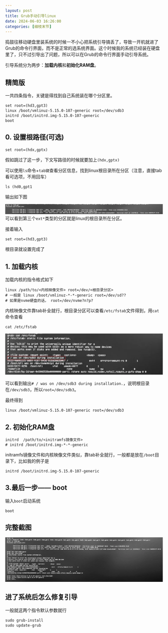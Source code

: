 ```yaml
---
layout: post
title: Grub手动引导linux
date: 2024-06-03 16:26:00
categories: [细枝末节]
---
```


捣鼓往移动硬盘里装系统的时候一不小心把系统引导搞丢了，导致一开机就进了Grub的命令行界面，而不是正常的选系统界面。这个时候我的系统已经装在硬盘里了，只不过引导出了问题，所以可以在Grub的命令行界面手动引导系统。

<!-- more -->

引导系统分为两步：**加载内核**和**初始化RAM盘**。

## 精简版

一共四条指令，关键是得找到自己系统装在哪个分区里。

```shell
set root=(hd3,gpt3)
linux /boot/vmlinuz-5.15.0-107-generic root=/dev/sdb3
initrd /boot/initrd.img-5.15.0-107-generic
boot
```

## 0. 设置根路径(可选)

```shell
set root=(hdx,gptx)
```
假如跳过了这一步，下文写路径的时候就要加上`(hdx,gptx)`

可以使用`ls`命令+`tab键`查看分区信息，找到linux根目录所在分区（注意，直接tab看可选项，不用回车）

```shell
ls (hd0,gpt1
```
输出如下图

![列出所有分区](../assets/repair-linux-grub/Lists-all-partitions.webp)
可以看到第三个`ext*`类型的分区就是linux的根目录所在分区。

接着输入

```shell
set root=(hd3,gpt3)
```

根目录就设置完成了

## 1. 加载内核
加载内核的指令格式如下

```shell
linux /path/to/<内核映像文件> root=/dev/<根目录分区>
# 一般是 linux /boot/vmlinuz-*-*-generic root=/dev/sd??
# 如果是nvme硬盘的话， root=/dev/nvme?n?p?
```

内核映像文件靠tab补全就行，根目录分区可以查看`/etc/fstab`文件得到，用`cat`命令查看

```shell
cat /etc/fstab
```

![查看分区设备名](../assets/repair-linux-grub/View-the-partition-device-name.webp)

可以看到输出`# / was on /dev/sdb3 during installation.`，说明根目录在`/dev/sdb3`，所以`root=/dev/sdb3`。

最终得到

```shell
linux /boot/vmlinuz-5.15.0-107-generic root=/dev/sdb3
```


### 

## 2. 初始化RAM盘

```shell
initrd  /path/to/<initramfs镜像文件>
# initrd /boot/initrd.img-*-*-generic
```

initramfs镜像文件和内核映像文件类似，靠tab补全就行，一般都是放在`/boot`目录下，比如我的例子是

```shell
initrd /boot/initrd.img-5.15.0-107-generic
```

## 3.最后一步—— boot

输入`boot`启动系统

```shell
boot
```
## 完整截图

![修复linux系统Grub引导](../assets/repair-linux-grub/Repair-Linux-system-Grub-boot.webp)

## 进了系统后怎么修复引导

一般就这两个指令默认参数就行

```shell
sudo grub-install
sudo update-grub
```
